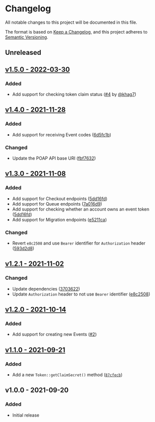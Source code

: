 # Changelog

All notable changes to this project will be documented in this file.

The format is based on [Keep a Changelog](https://keepachangelog.com), and this project adheres to [Semantic Versioning](https://semver.org).

## Unreleased

## [v1.5.0 - 2022-03-30](https://github.com/owenvoke/poap-php/compare/v1.4.0...v1.5.0)

### Added
- Add support for checking token claim status ([#4](https://github.com/owenvoke/poap-php/pull/4) by [@khag7](https://github.com/khag7))

## [v1.4.0 - 2021-11-28](https://github.com/owenvoke/poap-php/compare/v1.3.0...v1.4.0)

### Added
- Add support for receiving Event codes ([6d5fc1b](https://github.com/owenvoke/poap-php/commit/6d5fc1b9a92b22064a8d1c83cb3b10d5e7c5ec6d))

### Changed
- Update the POAP API base URI ([fbf7632](https://github.com/owenvoke/poap-php/commit/fbf76322d244f063c71c045f54df5b98567a4d23))

## [v1.3.0 - 2021-11-08](https://github.com/owenvoke/poap-php/compare/v1.2.1...v1.3.0)

### Added
- Add support for Checkout endpoints ([5dd16fd](https://github.com/owenvoke/poap-php/commit/5dd16fdba332f34939de77e56e4ef7bb02f79dc8))
- Add support for Queue endpoints ([7a016d9](https://github.com/owenvoke/poap-php/commit/b7a016d9f22658e252c7aa04cd71934d37a693bf))
- Add support for checking whether an account owns an event token ([5dd16fd](https://github.com/owenvoke/poap-php/commit/5dd16fdba332f34939de77e56e4ef7bb02f79dc8))
- Add support for Migration endpoints ([e5211ca](https://github.com/owenvoke/poap-php/commit/e5211cada54ed8482f7668bca849119643fa37d0))

### Changed
- Revert `e8c2508` and use `Bearer` identifier for `Authorization` header ([593d2d8](https://github.com/owenvoke/poap-php/commit/593d2d883553a7e88858df82e90f2443777850b6))

## [v1.2.1 - 2021-11-02](https://github.com/owenvoke/poap-php/compare/v1.2.0...v1.2.1)

### Changed
- Update dependencies ([3703622](https://github.com/owenvoke/poap-php/commit/3703622f732841a7ddeb76b3112b18a4a62871bb))
- Update `Authorization` header to not use `Bearer` identifier ([e8c2508](https://github.com/owenvoke/poap-php/commit/e8c2508818670181ff19955581a9a21262bdc00b))

## [v1.2.0 - 2021-10-14](https://github.com/owenvoke/poap-php/compare/v1.1.0...v1.2.0)

### Added
- Add support for creating new Events ([#2](https://github.com/owenvoke/poap-php/pull/2))

## [v1.1.0 - 2021-09-21](https://github.com/owenvoke/poap-php/compare/v1.0.0...v1.1.0)

### Added
- Add a new `Token::getClaimSecret()` method ([`87cfecb`](https://github.com/owenvoke/poap-php/commit/87cfecbef6478150548ee00fde8f05dab3054139))

## v1.0.0 - 2021-09-20

### Added
- Initial release
